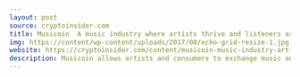 ```yaml
---
layout: post
source: cryptoinsider.com
title: Musicoin  A music industry where artists thrive and listeners are rewarded - Crypto Insider - Bitcoin News
img: https://content/wp-content/uploads/2017/08/echo-grid-resize-1.jpg
website: https://cryptoinsider.com/content/musicoin-music-industry-artists-listeners-rewarded/index.html
description: Musicoin allows artists and consumers to exchange music and value on a frictionless platform, causing a possible revival of the music industry.
---
```

